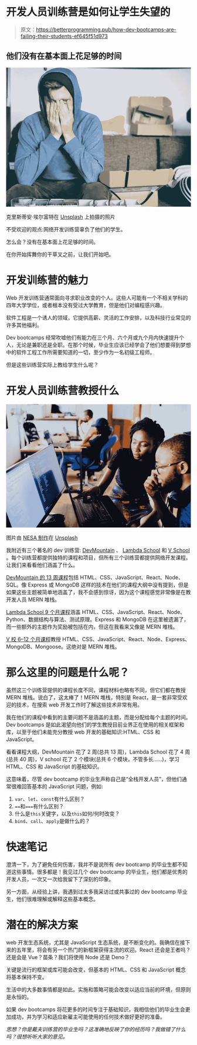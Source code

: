 # 开发人员训练营是如何让学生失望的

> 原文：<https://betterprogramming.pub/how-dev-bootcamps-are-failing-their-students-ef645f51d973>

## 他们没有在基本面上花足够的时间

![](img/2054024bed07588b0aba22eca9e31b85.png)

克里斯蒂安·埃尔富特在 [Unsplash](https://unsplash.com?utm_source=medium&utm_medium=referral) 上拍摄的照片

不受欢迎的观点:网络开发训练营辜负了他们的学生。

怎么会？没有在基本面上花足够的时间。

在你开始挥舞你的干草叉之前，让我们开始吧。

# 开发训练营的魅力

Web 开发训练营通常面向寻求职业改变的个人。这些人可能有一个不相关学科的四年大学学位，或者根本没有受过大学教育，但是他们对编程感兴趣。

软件工程是一个诱人的领域，它提供高薪、灵活的工作安排，以及科技行业常见的许多其他福利。

Dev bootcamps 经常吹嘘他们有能力在三个月、六个月或九个月内快速提升个人，无论是兼职还是全职。在那个时候，毕业生应该已经学会了他们想要得到梦想中的软件工程工作所需要知道的一切，至少作为一名初级工程师。

但是这些训练营实际上教给学生什么呢？

# 开发人员训练营教授什么

![](img/00c556741ec4483b8a534b1ca76fa524.png)

图片由 [NESA 制作](https://unsplash.com/@nesabymakers?utm_source=medium&utm_medium=referral)在 [Unsplash](https://unsplash.com?utm_source=medium&utm_medium=referral)

我附近有三个著名的 dev 训练营: [DevMountain](https://devmountain.com/) 、 [Lambda School](https://lambdaschool.com/) 和 [V School](https://vschool.io/) 。每个训练营都提供独特的课程和项目，但所有三个训练营都提供网络开发课程。让我们来看看他们涵盖了什么。

[DevMountain 的 13 周课程](https://devmountain.s3.amazonaws.com/hubspot/course-outlines-dm/2020-Web-Dev-Remote-Course-Outline-2.pdf)包括 HTML、CSS、JavaScript、React、Node、SQL。像 Express 或 MongoDB 这样的技术在他们的课程大纲中没有提到，但是如果这些主题被简单地涵盖了，我不会感到惊讶，因为这个课程感觉非常像是在教开发人员 MERN 堆栈。

[Lambda School 9 个月课程](https://lambdaschool.com/courses/full-stack-web-development)涵盖 HTML、CSS、JavaScript、React、Node、Python、数据结构与算法、测试原理。Express 和 MongoDB 在这里被遗漏了，而一些额外的主题作为奖励被包括在内，但这在我看来又像是 MERN 堆栈。

[V 校 6–12 个月课程](https://vschool.io/development)教授 HTML、CSS、JavaScript、React、Node、Express、MongoDB、Mongoose。这绝对是 MERN 堆栈。

# 那么这里的问题是什么呢？

虽然这三个训练营提供的课程长度不同，课程材料也略有不同，但它们都在教授 MERN 堆栈。说白了，这太棒了！MERN 堆栈，特别是 React，是一套非常受欢迎的技术，在搜索 web 开发工作时了解这些技术非常有用。

我在他们的课程中看到的主要问题不是涵盖的主题，而是分配给每个主题的时间。Dev bootcamps 是如此渴望向他们的学生教授目前业界正在使用的相关框架和库，以至于他们未能充分教授 web 开发的基础知识:HTML、CSS 和 JavaScript。

看看课程大纲，DevMountain 花了 2 周(总共 13 周)，Lambda School 花了 4 周(总共 40 周)，V school 花了 2 个模块(总共 6 个模块，不管多长……)，学习 HTML、CSS 和 JavaScript 的基础知识。

这意味着，尽管 dev bootcamp 的毕业生声称自己是“全栈开发人员”，但他们通常很难回答基本的 JavaScript 问题，例如:

1.  `var`、`let`、`const`有什么区别？
2.  `==`和`===`有什么区别？
3.  什么是`this`关键字，以及`this`如何/何时改变？
4.  `bind`、`call`、`apply`是做什么的？

# 快速笔记

澄清一下，为了避免任何伤害，我并不是说所有 dev bootcamp 的毕业生都不知道这些事情。很多都是！我见过几个 dev bootcamp 的毕业生，他们都是优秀的开发人员，一次又一次给我留下了深刻的印象。

另一方面，从经验上讲，我遇到过太多我采访过或共事过的 dev bootcamp 毕业生，他们很难理解或解释这些基本概念。

# 潜在的解决方案

web 开发生态系统，尤其是 JavaScript 生态系统，是不断变化的。我确信在接下来的五年里，将会有另一个热门的新框架获得主流的欢迎。React 还会是王者吗？还是会是 Vue？苗条？我们将使用 Node 还是 Deno？

关键是流行的框架或库可能会改变，但基本的 HTML、CSS 和 JavaScript 概念将基本保持不变。

生活中的大多数事情都是如此。实施和策略可能会改变以适应当前的环境，但原则是永恒的。

如果 dev bootcamps 将花更多的时间专注于基础知识，我相信他们的毕业生会更加成功，并为学习和适应新雇主可能使用的任何技术做好更好的准备。

*思想？你是戴夫训练营的毕业生吗？这准确地反映了你的经历吗？我做错了什么吗？很想听听大家的意见。*